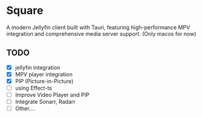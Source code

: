 # Square

A modern Jellyfin client built with Tauri, featuring high-performance MPV integration and comprehensive media server support. (Only macos for now)

## TODO

- [x] jellyfin integration
- [x] MPV player integration
- [x] PIP (Picture-in-Picture)
- [ ] using Effect-ts
- [ ] Improve Video Player and PIP
- [ ] Integrate Sonarr, Radarr
- [ ] Other....
